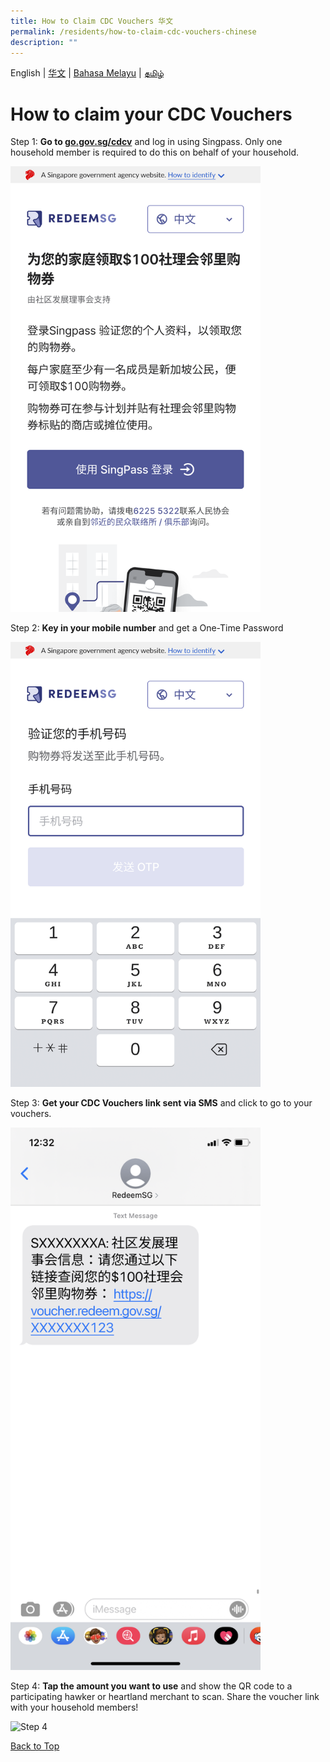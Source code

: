 ```yaml
---
title: How to Claim CDC Vouchers 华文
permalink: /residents/how-to-claim-cdc-vouchers-chinese
description: ""
---
```

English | [华文](how-to-claim-cdc-vouchers-chinese) | [Bahasa Melayu](how-to-claim-cdc-vouchers-malay) | [தமிழ்](how-to-claim-cdc-vouchers-tamil)

<a id="pagetop"></a>

# How to claim your CDC Vouchers

Step 1: **Go to [go.gov.sg/cdcv](https://go.gov.sg/cdcv)** and log in using Singpass. Only one household member is required to do this on behalf of your household.

<img src="/images/residents/screengrabs-for-infographics/chinese/M_Log%20in_ch_5_Nov.png" alt="Step 1" style="width:400px !important; !important;" />

Step 2: **Key in your mobile number** and get a One-Time Password

<img src="/images/residents/screengrabs-for-infographics/chinese/M_MobileNumber_CH_5Nov.png" alt="Step 2" style="width:400px !important; !important;" />

Step 3: **Get your CDC Vouchers link sent via SMS** and click to go to your vouchers.

<img src="/images/residents/screengrabs-for-infographics/chinese/SMS%20Chinese_9%20Nov%20New%20CH.png" alt="Step 3" style="width:400px !important; !important;" />


Step 4: **Tap the amount you want to use** and show the QR code to a participating hawker or heartland merchant to scan. Share the voucher link with your household members!

<img src="/images/residents/screengrabs-for-infographics/chinese/chinese/mixed%20voucher.jpg" alt="Step 4" style="width:400px !important; !important;" />

[Back to Top](#pagetop)